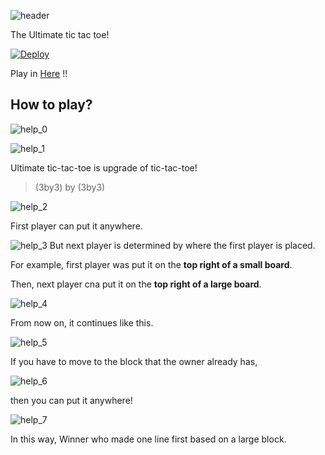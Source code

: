 ![header](https://capsule-render.vercel.app/api?type=rounded&color=gradient&height=220&section=header&text=%20Tici%20Taca%20Toe%20&fontSize=60&textBg=true)

The Ultimate tic tac toe!

[![Deploy](https://www.herokucdn.com/deploy/button.svg)](https://ticitacatoe.herokuapp.com/)

Play in [Here](https://ticitacatoe.herokuapp.com/) !!

## How to play?

![help_0](./README/help_0.png)

![help_1](./README/help_1.png)

Ultimate tic-tac-toe is upgrade of tic-tac-toe!

> (3by3) by (3by3)

![help_2](./README/help_2.png)

First player can put it anywhere.

![help_3](./README/help_3.png)
But next player is determined by where the first player is placed.

For example, first player was put it on the **top right of a small board**.

Then, next player cna put it on the **top right of a large board**.

![help_4](./README/help_4.png)

From now on, it continues like this.

![help_5](./README/help_5.png)

If you have to move to the block that the owner already has,

![help_6](./README/help_6.png)

then you can put it anywhere!

![help_7](./README/help_7.png)

In this way, Winner who made one line first based on a large block.


## 

<!-- ## TODO
- 게임 떠날때 알림
-->